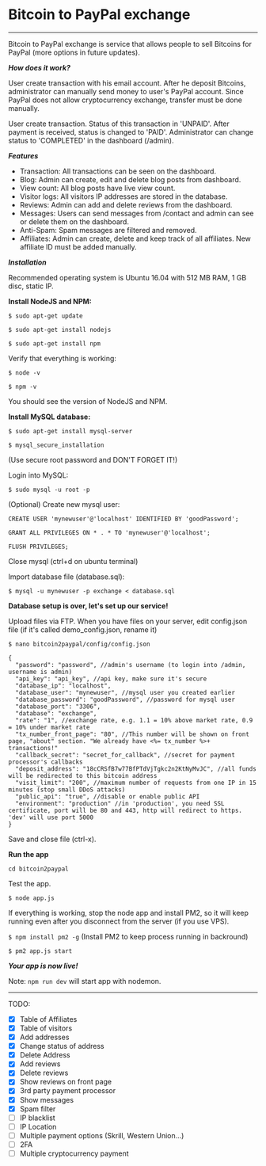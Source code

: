 # Bitcoin to PayPal exchange

---

Bitcoin to PayPal exchange is service that allows people to sell Bitcoins for PayPal (more options in future updates).

***How does it work?***

User create transaction with his email account. After he deposit Bitcoins, administrator can manually send money to user's PayPal account.
Since PayPal does not allow cryptocurrency exchange, transfer must be done manually.

User create transaction. Status of this transaction in 'UNPAID'.
After payment is received, status is changed to 'PAID'.
Administrator can change status to 'COMPLETED' in the dashboard (/admin).

***Features***

- Transaction: All transactions can be seen on the dashboard.
- Blog: Admin can create, edit and delete blog posts from dashboard.
- View count: All blog posts have live view count.
- Visitor logs: All visitors IP addresses are stored in the database.
- Reviews: Admin can add and delete reviews from the dashboard.
- Messages: Users can send messages from /contact and admin can see or delete them on the dashboard.
- Anti-Spam: Spam messages are filtered and removed.
- Affiliates: Admin can create, delete and keep track of all affiliates. New affiliate ID must be added manually.

***Installation***

Recommended operating system is Ubuntu 16.04 with 512 MB RAM, 1 GB disc, static IP.

**Install NodeJS and NPM:**

`$ sudo apt-get update`

`$ sudo apt-get install nodejs`

`$ sudo apt-get install npm`

Verify that everything is working:

`$ node -v`

`$ npm -v`

You should see the version of NodeJS and NPM.

**Install MySQL database:**

`$ sudo apt-get install mysql-server`

`$ mysql_secure_installation`

(Use secure root password and DON'T FORGET IT!)

Login into MySQL:

`$ sudo mysql -u root -p`

(Optional) Create new mysql user:

`CREATE USER 'mynewuser'@'localhost' IDENTIFIED BY 'goodPassword';`

`GRANT ALL PRIVILEGES ON * . * TO 'mynewuser'@'localhost';`

`FLUSH PRIVILEGES;`

Close mysql (ctrl+d on ubuntu terminal)

Import database file (database.sql):

`$ mysql -u mynewuser -p exchange < database.sql`

**Database setup is over, let's set up our service!**

Upload files via FTP. When you have files on your server, edit config.json file (if it's called demo_config.json, rename it)

`$ nano bitcoin2paypal/config/config.json`

```
{
  "password": "password", //admin's username (to login into /admin, username is admin)
  "api_key": "api_key", //api key, make sure it's secure
  "database_ip": "localhost",
  "database_user": "mynewuser", //mysql user you created earlier
  "database_password": "goodPassword", //password for mysql user
  "database_port": "3306",
  "database": "exchange",
  "rate": "1", //exchange rate, e.g. 1.1 = 10% above market rate, 0.9 = 10% under market rate
  "tx_number_front_page": "80", //This number will be shown on front page, "about" section. "We already have <%= tx_number %>+ transactions!"
  "callback_secret": "secret_for_callback", //secret for payment processor's callbacks
  "deposit_address": "18cCRSfB7w77BfPTdVjTgkc2n2KtNyMvJC", //all funds will be redirected to this bitcoin address
  "visit_limit": "200", //maximum number of requests from one IP in 15 minutes (stop small DDoS attacks)
  "public_api": "true", //disable or enable public API
  "environment": "production" //in 'production', you need SSL certificate, port will be 80 and 443, http will redirect to https.  'dev' will use port 5000
}
```

Save and close file (ctrl-x).

**Run the app**

`cd bitcoin2paypal`

Test the app.

`$ node app.js`

If everything is working, stop the node app and install PM2, so it will keep running even after you disconnect from the server (if you use VPS).

`$ npm install pm2 -g` (Install PM2 to keep process running in backround)

`$ pm2 app.js start`

***Your app is now live!***

Note: `npm run dev` will start app with nodemon.

---


TODO:
- [x] Table of Affiliates
- [x] Table of visitors
- [x] Add addresses
- [x] Change status of address
- [x] Delete Address
- [x] Add reviews
- [x] Delete reviews
- [x] Show reviews on front page
- [x] 3rd party payment processor
- [x] Show messages
- [x] Spam filter
- [ ] IP blacklist
- [ ] IP Location
- [ ] Multiple payment options (Skrill, Western Union...)
- [ ] 2FA
- [ ] Multiple cryptocurrency payment
